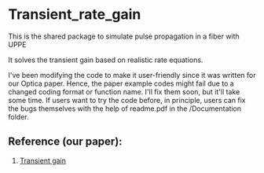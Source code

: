 # Transient_rate_gain
 This is the shared package to simulate pulse propagation in a fiber with UPPE

It solves the transient gain based on realistic rate equations.

I've been modifying the code to make it user-friendly since it was written for our Optica paper. Hence, the paper example codes might fail due to a changed coding format or function name. I'll fix them soon, but it'll take some time. If users want to try the code before, in principle, users can fix the bugs themselves with the help of readme.pdf in the /Documentation folder.

## Reference (our paper):
1. [Transient gain](https://doi.org/10.1364/OPTICA.557373)